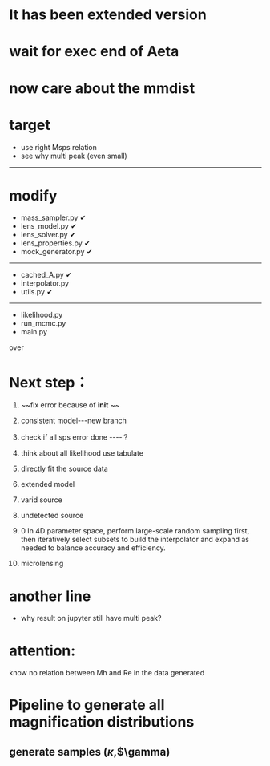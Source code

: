 # It has been extended version

# wait for exec end of Aeta

# now care about the mmdist


# target

- use right Msps relation
- see why multi peak (even small)

---------------
# modify





- mass_sampler.py      &#x2714;
- lens_model.py        &#x2714;
- lens_solver.py       &#x2714;
- lens_properties.py   &#x2714;
- mock_generator.py    &#x2714;
-------------
- cached_A.py          &#x2714;
- interpolator.py      
- utils.py            &#x2714;
----------------------
- likelihood.py
- run_mcmc.py
- main.py


over

# Next step：
01. ~~fix error because of __init__ ~~

0. consistent model---new branch
1. check if all sps error done    ----？
2. think about all likelihood use tabulate
3. directly fit the source data
4. extended model
5. varid source
6. undetected source
7. 0 In 4D parameter space, perform large-scale random sampling first, then iteratively select subsets to build the interpolator and expand as needed to balance accuracy and efficiency.

7. microlensing




# another line

- why result on jupyter still have multi peak?


# attention:

know no relation between Mh and Re in the data generated

# Pipeline to generate all magnification distributions

## generate samples ($\kappa$,$\gamma)
